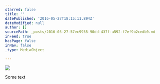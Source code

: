 ```yaml
---
starred: false
title: ''
datePublished: '2016-05-27T18:15:11.894Z'
dateModified: null
author: []
sourcePath: _posts/2016-05-27-57ec9955-90dd-437f-a592-f7ef9b2cedb0.md
inFeed: true
hasPage: false
inNav: false
_type: MediaObject

---
```

![](https://the-grid-user-content.s3-us-west-2.amazonaws.com/c12d2785-3f84-426d-b1d8-3052fb971eac.jpg)

Some text